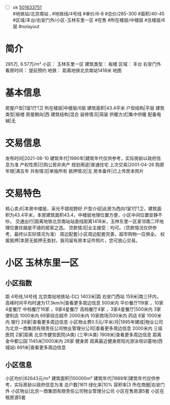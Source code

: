 - [ ] ok [501633751](https://bj.5i5j.com/ershoufang/501633751.html)  
 #地铁站/北京南站 ,  #地铁线/4号线
#单价/6-8 #总价/285-300 #面积/40-45   #区域/丰台/右安门外/小区-玉林东里一区 #在售 #所在楼层/中楼层 #总楼层/6层 #nolayout 
# 简介 
 285万,  6.57万/m² 
小区： 玉林东里一区
建筑类型： 板楼
区域： 丰台 右安门外
看房时间： 提前预约
地铁： 距离地铁北京南站1418米 地图
# 基本信息 
 房屋户型|1室1厅1卫
所在楼层|中楼层/6层
建筑面积|43.4平米
户型结构|平层
建筑类型|板楼
房屋朝向|西
建筑结构|混合
装修情况|简装
供暖方式|集中供暖
配备电梯|无
# 交易信息 
 发布时间|2021-08-10
建筑年代|1990年|建筑年代仅供参考，实际房龄以政府信息为准
产权性质|已购公房非央产
规划用途|普通住宅
上次交易|2001-04-26
购房年限|满五年
共有情况|单独所有
抵押情况|无
房本备件|已上传房本照片
# 交易特色 
 核心卖点|本房中楼层，采光不错视野好
户型介绍|此房为西向1室1厅1卫，建筑面积为43.4平米，本房建筑面积43.4，中楼层地理位置方便，小区中间位置安静不吵。
交通出行|距离地铁北京南站站直线距离1418米，玉林东里一区紧邻南二环地理位置优越是不错的居家之选。
贷款情况|业主接受：均可。（贷款情况仅供参考，最终以实际情况为准）
周边配套|小区周边配套完善，超市购物一应俱全。
权属抵押|本房无抵押无查封，我司留有房本证件照片，您可放心交易。
# 小区 玉林东里一区
## 小区指数 
 距 4号线,14号线 北京南站地铁站-D口 1403米|距 右安门西站 159米|南三环内， 高峰时间平均时速为17.3km/h|查看更多周边信息
500米内 平价餐厅119家 ，10家4星餐厅
中档餐厅16家 ，9家4星餐厅
高档餐厅4家 ，3家4星餐厅|500米内 3家便利店
1000米内 69家综合超市
2000米内 10家商场|500米内 药店 6家
1000米内 银行 28家|查看更多周边信息
小区物业费0.5元/平米/月|1995年建成|物业公司为北京一商集团有限责任公司物业管理分公司|查看更多周边信息
2000米内 三级医院 2家|距离 北京市健宫医院(A类) (三甲/A类) 1908米|查看更多周边信息
距离 金中都公园 1145米|1000米内 28家 健身房
距离最近健身房阳光游泳培训基地(西城站) 691米|查看更多周边信息
## 小区信息 
 小区均价|62643元/m²
建筑面积|100000m²
建筑年代|1989年|建筑年代仅供参考，实际房龄以政府信息为准
总户数|1611
绿化率|10%
容积率|3
所在商圈|右安门外
小区物业|北京一商集团有限责任公司物业管理分公司
小区在售房源5套
小区在租房源5套
